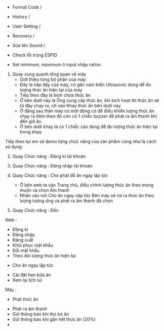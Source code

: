 - Format Code /
- History /
- User Setting /
- Recovery /

- Sửa tên Sound /
- Check lỗi trùng ESPID
- Set minimum, maximum ô input nhập ration




1. Quay xung quanh tổng quan về máy
    - Giới thiệu từng bộ phận của máy
    - Đây là nắp đậy của máy, có gắn cảm biến Ultrasonic dùng để đo lượng thức ăn hiện tại của máy
    - Tiếp theo đây là bình chứa thức ăn
    - Ở bên dưới này là Ống cung cấp thức ăn, khi kích hoạt thì thức ăn sẽ từ đây chạy ra, rơi vào Khay thức ăn bên dưới này
    - Ở đằng sau thân máy có một động cơ để điều khiển lượng thức ăn chạy ra
    Kèm theo đó còn có 1 chiếc buzzer để phát ra âm thanh khi đến giờ ăn
    - Ở bên dưới khay là có 1 chiếc cân dùng để đo lượng thức ăn hiện tại trong khay

Tiếp theo tụi em sẽ demo từng chức năng của sản phẩm cũng như là cách sử dụng

2. Quay Chức năng : Đăng kí tài khoản

3. Quay Chức năng : Đăng nhập tài khoản

4. Quay Chức năng : Cho phát đồ ăn ngay lập tức
    - Ở bên web ta vào Trang chủ, điều chỉnh lượng thức ăn theo mong muốn và chọn Âm thanh
    - Nhấn vào nút Cho ăn ngay nặp tức
    Bên máy sẽ rơi ra thức ăn theo lượng tương ứng và phát ra âm thanh đã chọn

5. Quay Chức năng : Đến 


Web :
- Đăng kí
- Đăng nhập
- Đăng xuất
- Khôi phục mật khẩu
- Đổi mật khẩu
- Theo dõi lượng thức ăn hiện tại
* Cho ăn ngay lặp tức
- Cài đặt hẹn bữa ăn
- Xem lại lịch sử

Máy :
* Phát thức ăn
- Phát ra âm thanh
- Gửi thông báo khi thú bỏ ăn
- Gửi thông báo khi gần hết thức ăn (20%)
- 